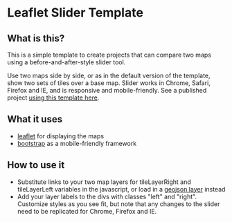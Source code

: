 # Leaflet Slider Template

## What is this?
This is a simple template to create projects that can compare two maps using a before-and-after-style slider tool.

Use two maps side by side, or as in the default version of the template, show two sets of tiles over a base map. Slider works in Chrome, Safari, Firefox and IE, and is responsive and mobile-friendly. See a published project [using this template here](http://interactive.wbez.org/elections/2015/mayoral-dot-map/).

## What it uses
* [leaflet](http://leafletjs.com/) for displaying the maps
* [bootstrap](http://getbootstrap.com/) as a mobile-friendly framework

## How to use it
* Substitute links to your two map layers for tileLayerRight and tileLayerLeft variables in the javascript, or load in a [geojson layer](http://leafletjs.com/reference.html#geojson) instead 
* Add your layer labels to the divs with classes "left" and "right". Customize styles as you see fit, but note that any changes to the slider need to be replicated for Chrome, Firefox and IE.